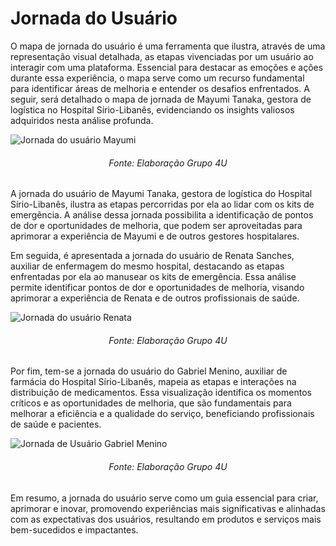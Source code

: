 # Jornada do Usuário


O mapa de jornada do usuário é uma ferramenta que ilustra, através de uma representação visual detalhada, as etapas vivenciadas por um usuário ao interagir com uma plataforma. Essencial para destacar as emoções e ações durante essa experiência, o mapa serve como um recurso fundamental para identificar áreas de melhoria e entender os desafios enfrentados. A seguir, será detalhado o mapa de jornada de Mayumi Tanaka, gestora de logística no Hospital Sírio-Libanês, evidenciando os insights valiosos adquiridos nesta análise profunda.

![Jornada do usuário Mayumi](/img/jornada-usuario-mayumi.png)
<h6 align="center"> Fonte: Elaboração Grupo 4U </h6>

A jornada do usuário de Mayumi Tanaka, gestora de logística do Hospital Sírio-Libanês, ilustra as etapas percorridas por ela ao lidar com os kits de emergência. A análise dessa jornada possibilita a identificação de pontos de dor e oportunidades de melhoria, que podem ser aproveitadas para aprimorar a experiência de Mayumi e de outros gestores hospitalares.

Em seguida, é apresentada a jornada do usuário de Renata Sanches, auxiliar de enfermagem do mesmo hospital, destacando as etapas enfrentadas por ela ao manusear os kits de emergência. Essa análise permite identificar pontos de dor e oportunidades de melhoria, visando aprimorar a experiência de Renata e de outros profissionais de saúde.

![Jornada do usuário Renata](/img/jornada-usuario-renata.png)
<h6 align="center"> Fonte: Elaboração Grupo 4U </h6>

Por fim, tem-se a jornada do usuário do Gabriel Menino, auxiliar de farmácia do Hospital Sírio-Libanês, mapeia as etapas e interações na distribuição de medicamentos. Essa visualização identifica os momentos críticos e as oportunidades de melhoria, que são fundamentais para melhorar a eficiência e a qualidade do serviço, beneficiando profissionais de saúde e pacientes.

![Jornada de Usuário Gabriel Menino](/img/jornada-usuario-menino.png)
<h6 align="center"> Fonte: Elaboração Grupo 4U </h6>

Em resumo, a jornada do usuário serve como um guia essencial para criar, aprimorar e inovar, promovendo experiências mais significativas e alinhadas com as expectativas dos usuários, resultando em produtos e serviços mais bem-sucedidos e impactantes.